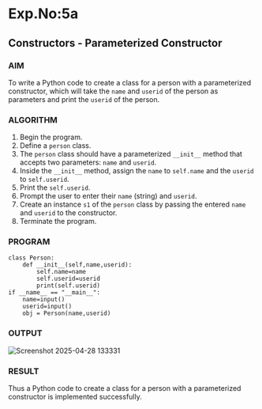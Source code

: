 # Exp.No:5a
## Constructors - Parameterized Constructor

### AIM  
To write a Python code to create a class for a person with a parameterized constructor, which will take the `name` and `userid` of the person as parameters and print the `userid` of the person.

### ALGORITHM

1. Begin the program.  
2. Define a `person` class.  
3. The `person` class should have a parameterized `__init__` method that accepts two parameters: `name` and `userid`.  
4. Inside the `__init__` method, assign the `name` to `self.name` and the `userid` to `self.userid`.  
5. Print the `self.userid`.  
6. Prompt the user to enter their `name` (string) and `userid`.  
7. Create an instance `s1` of the `person` class by passing the entered `name` and `userid` to the constructor.  
8. Terminate the program.

### PROGRAM

```
class Person:
    def __init__(self,name,userid):
        self.name=name
        self.userid=userid
        print(self.userid)
if __name__ == "__main__":
    name=input()
    userid=input()
    obj = Person(name,userid)
```

### OUTPUT
![Screenshot 2025-04-28 133331](https://github.com/user-attachments/assets/fbad8f6f-62b9-4794-a1f5-90760e6bbb57)

### RESULT
Thus a Python code to create a class for a person with a parameterized constructor is implemented successfully.
